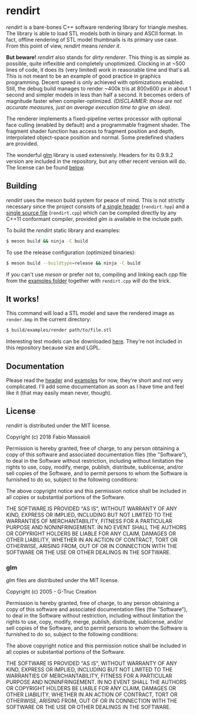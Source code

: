 # rendirt

*rendirt* is a bare-bones C++ software rendering library for triangle meshes.
The library is able to load STL models both in binary and ASCII format.
In fact, offline rendering of STL model thumbnails is its primary use case.
From this point of view, *rendirt* means *render it*.

**But beware!** *rendirt* also stands for *dirty renderer*. This thing is as
simple as possible, quite inflexible and completely unoptimized. Clocking in
at ~500 lines of code, it does its (very limited) work in reasonable time and
that's all. This is not meant to be an example of good practice in graphics
programming. Decent speed is only achieved with optimizations enabled. Still,
the debug build manages to render ~400k tris at 800x600 px in about 1 second
and simpler models in less than half a second. It becomes orders of magnitude
faster when compiler-optimized. *(DISCLAIMER: those are not accurate measures,
just an average execution time to give an idea)*.

The renderer implements a fixed-pipeline vertex processor with optional
face culling (enabled by default) and a programmable fragment shader.
The fragment shader function has access to fragment position and depth,
interpolated object-space position and normal. Some predefined shaders are
provided.

The wonderful [glm](https://glm.g-truc.net/0.9.9/index.html) library is used
extensively. Headers for its 0.9.9.2 version are included in the repository,
but any other recent version will do. The license can be found [below](#glm).

## Building

*rendirt* uses the meson build system for peace of mind. This is not strictly
necessary since the project consists of [a single header](rendirt.hpp)
(`rendirt.hpp`) and a [single source file](rendirt.cpp) (`rendirt.cpp`) which
can be compiled directly by any C++11 conformant compiler, provided *glm* is
available in the include path.

To build the *rendirt* static library and examples:
```sh
$ meson build && ninja -C build
```

To use the release configuration (optimized binaries):
```sh
$ meson build --buildtype=release && ninja -C build
```

If you can't use *meson* or prefer not to, compiling and linking each *cpp*
file from the [examples folder](examples) together with `rendirt.cpp` will
do the trick.

## It works!

This command will load a STL model and save the rendered image as `render.bmp`
in the current directory:
```sh
$ build/examples/render path/to/file.stl
```

Interesting test models can be downloaded [here](http://people.sc.fsu.edu/~jburkardt/data/stla/stla.html). They're not
included in this repository because size and LGPL.

## Documentation

Please read the [header](rendirt.hpp) and
[examples](examples) for now, they're short and not very
complicated. I'll add some documentation as soon as I have time and feel
like it (that may easily mean never, though).

## License

*rendirt* is distributed under the MIT license.

Copyright (c) 2018 Fabio Massaioli

Permission is hereby granted, free of charge, to any person obtaining a copy
of this software and associated documentation files (the "Software"), to deal
in the Software without restriction, including without limitation the rights
to use, copy, modify, merge, publish, distribute, sublicense, and/or sell
copies of the Software, and to permit persons to whom the Software is
furnished to do so, subject to the following conditions:

The above copyright notice and this permission notice shall be included in all
copies or substantial portions of the Software.

THE SOFTWARE IS PROVIDED "AS IS", WITHOUT WARRANTY OF ANY KIND, EXPRESS OR
IMPLIED, INCLUDING BUT NOT LIMITED TO THE WARRANTIES OF MERCHANTABILITY,
FITNESS FOR A PARTICULAR PURPOSE AND NONINFRINGEMENT. IN NO EVENT SHALL THE
AUTHORS OR COPYRIGHT HOLDERS BE LIABLE FOR ANY CLAIM, DAMAGES OR OTHER
LIABILITY, WHETHER IN AN ACTION OF CONTRACT, TORT OR OTHERWISE, ARISING FROM,
OUT OF OR IN CONNECTION WITH THE SOFTWARE OR THE USE OR OTHER DEALINGS IN THE
SOFTWARE.

### glm

*glm* files are distributed under the MIT license.

Copyright (c) 2005 - G-Truc Creation

Permission is hereby granted, free of charge, to any person obtaining a copy
of this software and associated documentation files (the "Software"), to deal
in the Software without restriction, including without limitation the rights
to use, copy, modify, merge, publish, distribute, sublicense, and/or sell
copies of the Software, and to permit persons to whom the Software is
furnished to do so, subject to the following conditions:

The above copyright notice and this permission notice shall be included in all
copies or substantial portions of the Software.

THE SOFTWARE IS PROVIDED "AS IS", WITHOUT WARRANTY OF ANY KIND, EXPRESS OR
IMPLIED, INCLUDING BUT NOT LIMITED TO THE WARRANTIES OF MERCHANTABILITY,
FITNESS FOR A PARTICULAR PURPOSE AND NONINFRINGEMENT. IN NO EVENT SHALL THE
AUTHORS OR COPYRIGHT HOLDERS BE LIABLE FOR ANY CLAIM, DAMAGES OR OTHER
LIABILITY, WHETHER IN AN ACTION OF CONTRACT, TORT OR OTHERWISE, ARISING FROM,
OUT OF OR IN CONNECTION WITH THE SOFTWARE OR THE USE OR OTHER DEALINGS IN THE
SOFTWARE.
